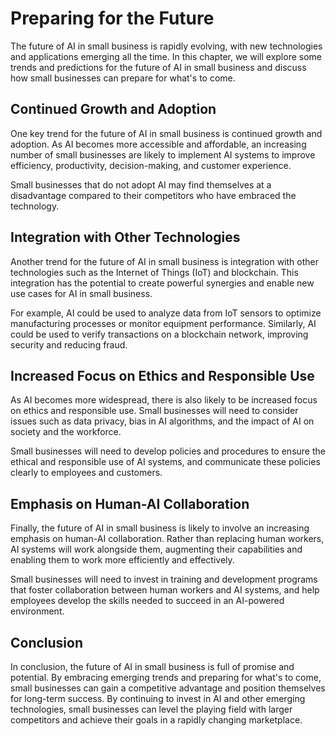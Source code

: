 Preparing for the Future
===================================================================

The future of AI in small business is rapidly evolving, with new technologies and applications emerging all the time. In this chapter, we will explore some trends and predictions for the future of AI in small business and discuss how small businesses can prepare for what's to come.

Continued Growth and Adoption
-----------------------------

One key trend for the future of AI in small business is continued growth and adoption. As AI becomes more accessible and affordable, an increasing number of small businesses are likely to implement AI systems to improve efficiency, productivity, decision-making, and customer experience.

Small businesses that do not adopt AI may find themselves at a disadvantage compared to their competitors who have embraced the technology.

Integration with Other Technologies
-----------------------------------

Another trend for the future of AI in small business is integration with other technologies such as the Internet of Things (IoT) and blockchain. This integration has the potential to create powerful synergies and enable new use cases for AI in small business.

For example, AI could be used to analyze data from IoT sensors to optimize manufacturing processes or monitor equipment performance. Similarly, AI could be used to verify transactions on a blockchain network, improving security and reducing fraud.

Increased Focus on Ethics and Responsible Use
---------------------------------------------

As AI becomes more widespread, there is also likely to be increased focus on ethics and responsible use. Small businesses will need to consider issues such as data privacy, bias in AI algorithms, and the impact of AI on society and the workforce.

Small businesses will need to develop policies and procedures to ensure the ethical and responsible use of AI systems, and communicate these policies clearly to employees and customers.

Emphasis on Human-AI Collaboration
----------------------------------

Finally, the future of AI in small business is likely to involve an increasing emphasis on human-AI collaboration. Rather than replacing human workers, AI systems will work alongside them, augmenting their capabilities and enabling them to work more efficiently and effectively.

Small businesses will need to invest in training and development programs that foster collaboration between human workers and AI systems, and help employees develop the skills needed to succeed in an AI-powered environment.

Conclusion
----------

In conclusion, the future of AI in small business is full of promise and potential. By embracing emerging trends and preparing for what's to come, small businesses can gain a competitive advantage and position themselves for long-term success. By continuing to invest in AI and other emerging technologies, small businesses can level the playing field with larger competitors and achieve their goals in a rapidly changing marketplace.

